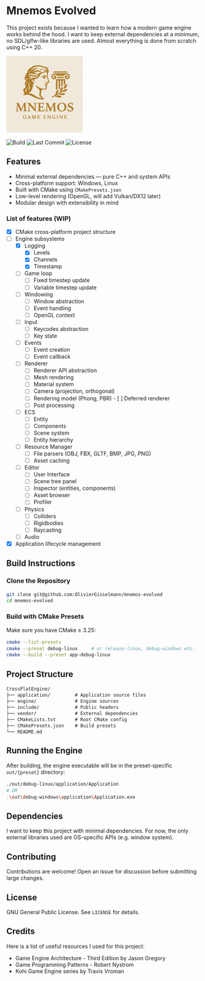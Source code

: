 # Mnemos Evolved

This project exists because I wanted to learn how a modern game engine works behind the hood. I want to keep external dependencies at a minimum, no SDL/glfw-like libraries are used. Almost everything is done from scratch using C++ 20.

<img src="logo.png" width="200" height="200">

![Build](https://github.com/OlivierGisselmann/mnemos-evolved/actions/workflows/testing.yml/badge.svg)
![Last Commit](https://img.shields.io/github/last-commit/OlivierGisselmann/mnemos-evolved)
![License](https://img.shields.io/github/license/OlivierGisselmann/mnemos-evolved)

## Features

- Minimal external dependencies — pure C++ and system APIs
- Cross-platform support: Windows, Linux
- Built with CMake using `CMakePresets.json`
- Low-level rendering (OpenGL, will add Vulkan/DX12 later)
- Modular design with extensibility in mind

### List of features (WIP)
- [x] CMake cross-platform project structure
- [ ] Engine subsystems
    - [x] Logging
        - [x] Levels
        - [x] Channels
        - [x] Timestamp
    - [ ] Game loop
        - [ ] Fixed timestep update
        - [ ] Variable timestep update
    - [ ] Windowing
        - [ ] Window abstraction
        - [ ] Event handling
        - [ ] OpenGL context
    - [ ] Input
        - [ ] Keycodes abstraction
        - [ ] Key state
    - [ ] Events
        - [ ] Event creation
        - [ ] Event callback
    - [ ] Renderer
        - [ ] Renderer API abstraction
        - [ ] Mesh rendering
        - [ ] Material system
        - [ ] Camera (projection, orthogonal)
        - [ ] Rendering model (Phong, PBR)
        - [ ] Deferred renderer
        - [ ] Post processing
    - [ ] ECS
        - [ ] Entity
        - [ ] Components
        - [ ] Scene system
        - [ ] Entity hierarchy
    - [ ] Resource Manager
        - [ ] File parsers (OBJ, FBX, GLTF, BMP, JPG, PNG)
        - [ ] Asset caching
    - [ ] Editor
        - [ ] User Interface
        - [ ] Scene tree panel
        - [ ] Inspector (entities, components)
        - [ ] Asset browser
        - [ ] Profiler
    - [ ] Physics
        - [ ] Colliders
        - [ ] Rigidbodies
        - [ ] Raycasting
    - [ ] Audio
- [x] Application lifecycle management

## Build Instructions

### Clone the Repository

```bash
git clone git@github.com:OlivierGisselmann/mnemos-evolved
cd mnemos-evolved
```

### Build with CMake Presets

Make sure you have CMake ≥ 3.25:

```bash
cmake --list-presets
cmake --preset debug-linux     # or release-linux, debug-windows etc.
cmake --build --preset app-debug-linux
```

## Project Structure

```
CrossPlatEngine/
├── application/         # Application source files
├── engine/              # Engine sources
├── include/             # Public headers
├── vendor/              # External dependencies
├── CMakeLists.txt       # Root CMake config
├── CMakePresets.json    # Build presets
└── README.md
```

## Running the Engine

After building, the engine executable will be in the preset-specific `out/{preset}` directory:

```bash
./out/debug-linux/application/Application
# OR
.\out\debug-windows\application\Application.exe
```

## Dependencies

I want to keep this project with minimal dependencies. For now, the only external libraries used are OS-specific APIs (e.g. window system).

## Contributing

Contributions are welcome! Open an issue for discussion before submitting large changes.

## License

GNU General Public License. See `LICENSE` for details.

## Credits

Here is a list of useful resources I used for this project:

- Game Engine Architecture - Third Edition by Jason Gregory
- Game Programming Patterns - Robert Nystrom
- Kohi Game Engine series by Travis Vroman